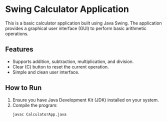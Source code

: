 # Swing Calculator Application

This is a basic calculator application built using Java Swing. The application provides a graphical user interface (GUI) to perform basic arithmetic operations.

## Features

- Supports addition, subtraction, multiplication, and division.
- Clear (C) button to reset the current operation.
- Simple and clean user interface.

## How to Run

1. Ensure you have Java Development Kit (JDK) installed on your system.
2. Compile the program:
   ```bash
   javac CalculatorApp.java
